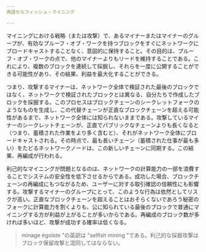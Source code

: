 ```yaml
---
用語セルフィッシュ・マイニング

---
```

マイニングにおける戦略（または攻撃）で、あるマイナーまたはマイナーのグループが、有効なプルーフ・オブ・ワークを持つブロックをすぐにネットワークにブロードキャストすることなく、意図的に保持すること。その目的は、プルーフ・オブ・ワークの点で、他のマイナーよりもリードを維持することである。これにより、複数のブロックを連続して採掘し、それらを一度に公開することができる可能性があり、その結果、利益を最大化することができる。

つまり、攻撃するマイナーは、ネットワーク全体で検証された最後のブロックではなく、ネットワークで検証されたブロックとは異なる、自分たちで作成したブロックを採掘する。このプロセスはブロックチェーンのシークレットフォークのようなものを生成し、この代替チェーンが正直なブロックチェーンを超える可能性があるまで、ネットワーク全体には知られないままである。攻撃しているマイナーのシークレットチェーンが、正直でパブリックなチェーンよりも長くなると（つまり、蓄積された作業をより多く含むと）、それがネットワーク全体にブロードキャストされる。その時点で、最も長いチェーン（蓄積された仕事が最も多い）をたどるネットワークノードは、この新しいチェーンに同期する。この結果、再編成が行われる。

利己的なマイニングが問題となるのは、ネットワークの計算能力の一部を浪費することでシステムの安全性を低下させるからである。成功した場合、ブロックチェーンの再編成にもつながるため、ユーザーに対する取引確認の信頼性にも影響する。攻撃するマイナーのグループにとって、このような行為は依然としてリスクが高い。正直なブロックチェーンを超えることはおそらくないであろう秘密のフォークに計算能力を割くよりも、公に知られている最後のブロックで普通にマイニングする方が利益が上がることが多いからである。再編成のブロック数が多ければ多いほど、攻撃が成功する確率は低くなる。

> minage égoïste "の英訳は "selfish mining "である。利己的な採掘攻撃はブロック保留攻撃と混同してはならない。